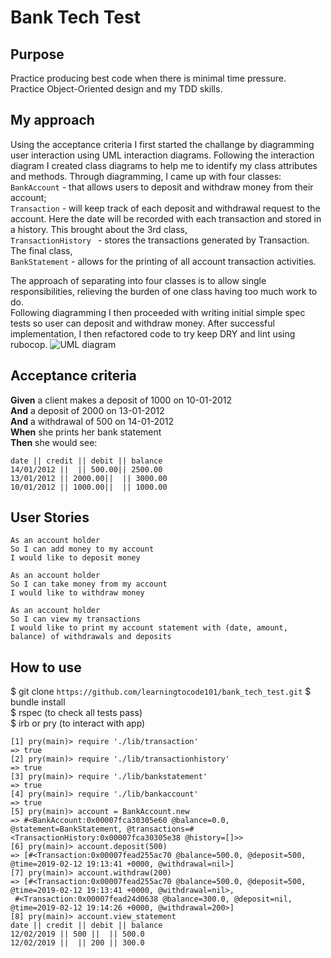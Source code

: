 # Bank Tech Test

## Purpose
Practice producing best code when there is minimal time pressure.      
Practice Object-Oriented design and my TDD skills. 

## My approach
Using the acceptance criteria I first started the challange by diagramming user interaction using UML interaction diagrams. Following the interaction diagram I created class diagrams to help me to identify my class attributes and methods. Through diagramming, I came up with four classes:  
```BankAccount``` - that allows users to deposit and withdraw money from their account;   
```Transaction``` - will keep track of each deposit and withdrawal request to the account. Here the date will be recorded with each transaction and stored in a history. This brought about the 3rd class,   
```TransactionHistory ``` - stores the transactions generated by Transaction. The final class,   
```BankStatement``` - allows for the printing of all account transaction activities.   

The approach of separating into four classes is to allow single responsibilities, relieving the burden of one class having too much work to do.  
Following diagramming I then proceeded with writing initial simple spec tests so user can deposit and withdraw money. After successful implementation, I then refactored code to try keep DRY and lint using rubocop.
![UML diagram](https://github.com/learningtocode101/bank_tech_test/blob/master/bank_test%20UML%20Interaction%20diagram.jpg)

## Acceptance criteria
**Given** a client makes a deposit of 1000 on 10-01-2012  
**And** a deposit of 2000 on 13-01-2012  
**And** a withdrawal of 500 on 14-01-2012  
**When** she prints her bank statement  
**Then** she would see:  
```
date || credit || debit || balance
14/01/2012 ||  || 500.00|| 2500.00
13/01/2012 || 2000.00||  || 3000.00
10/01/2012 || 1000.00||  || 1000.00
```
## User Stories
```
As an account holder
So I can add money to my account
I would like to deposit money

As an account holder
So I can take money from my account
I would like to withdraw money 

As an account holder
So I can view my transactions
I would like to print my account statement with (date, amount, balance) of withdrawals and deposits  
```

## How to use
$ git clone `https://github.com/learningtocode101/bank_tech_test.git`
$ bundle install  
$ rspec (to check all tests pass)   
$ irb or pry (to interact with app) 

```
[1] pry(main)> require './lib/transaction'
=> true
[2] pry(main)> require './lib/transactionhistory'
=> true
[3] pry(main)> require './lib/bankstatement'
=> true
[4] pry(main)> require './lib/bankaccount'
=> true
[5] pry(main)> account = BankAccount.new
=> #<BankAccount:0x00007fca30305e60 @balance=0.0, @statement=BankStatement, @transactions=#<TransactionHistory:0x00007fca30305e38 @history=[]>>
[6] pry(main)> account.deposit(500)
=> [#<Transaction:0x00007fead255ac70 @balance=500.0, @deposit=500, @time=2019-02-12 19:13:41 +0000, @withdrawal=nil>]
[7] pry(main)> account.withdraw(200)
=> [#<Transaction:0x00007fead255ac70 @balance=500.0, @deposit=500, @time=2019-02-12 19:13:41 +0000, @withdrawal=nil>,
 #<Transaction:0x00007fead24d0638 @balance=300.0, @deposit=nil, @time=2019-02-12 19:14:26 +0000, @withdrawal=200>]
[8] pry(main)> account.view_statement
date || credit || debit || balance
12/02/2019 || 500 ||  || 500.0
12/02/2019 ||  || 200 || 300.0
```
 

